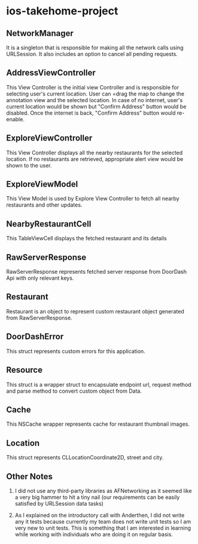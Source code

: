 # ios-takehome-project

NetworkManager
-----------------------
It is a singleton that is responsible for making all the network calls using URLSession. It also includes an option to cancel all pending requests.

AddressViewController
------------------------
This View Controller is the initial view Controller and is responsible for selecting user's current location. User can =drag the map to change the annotation view and the selected location. In case of no internet, user's current location would be shown but "Confirm Address" button would be disabled. Once the internet is back, "Confirm Address" button would re-enable.

ExploreViewController
------------------------
This View Controller displays all the nearby restaurants for the selected location. If no restaurants are retrieved, appropriate alert view would be shown to the user.

ExploreViewModel
------------------------
This View Model is used by Explore View Controller to fetch all nearby restaurants and other updates.

NearbyRestaurantCell
-------------------------
This TableViewCell displays the fetched restaurant and its details

RawServerResponse
-------------------------
RawServerResponse represents fetched server response from DoorDash Api with only relevant keys.

Restaurant
-------------------------
Restaurant is an object to represent custom restaurant object generated from RawServerResponse.

DoorDashError
--------------------------
This struct represents custom errors for this application.

Resource
--------------------------
This struct is a wrapper struct to encapsulate endpoint url, request method and parse method to convert custom object from Data.

Cache
--------------------------
This NSCache wrapper represents cache for restaurant thumbnail images.

Location
--------------------------
This struct represents CLLocationCoordinate2D, street and city.

Other Notes
--------------------------
1. I did not use any third-party libraries as AFNetworking as it seemed like a very big hammer to hit a tiny nail (our requirements can be easily satisfied by URLSession data tasks)

2. As I explained on the introductory call with Anderthen, I did not write any it tests because currently my team does not write unit tests so I am very new to unit tests. This is something that I am interested in learning while working with individuals who are doing it on regular basis.
